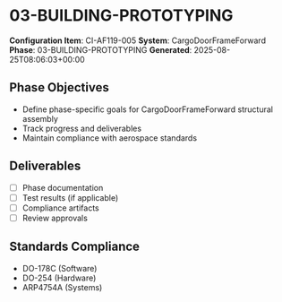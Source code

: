 # 03-BUILDING-PROTOTYPING

**Configuration Item**: CI-AF119-005
**System**: CargoDoorFrameForward
**Phase**: 03-BUILDING-PROTOTYPING
**Generated**: 2025-08-25T08:06:03+00:00

## Phase Objectives
- Define phase-specific goals for CargoDoorFrameForward structural assembly
- Track progress and deliverables
- Maintain compliance with aerospace standards

## Deliverables
- [ ] Phase documentation
- [ ] Test results (if applicable)
- [ ] Compliance artifacts
- [ ] Review approvals

## Standards Compliance
- DO-178C (Software)
- DO-254 (Hardware)
- ARP4754A (Systems)

